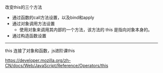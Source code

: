 改变this的三个方法
- 通过函数的call方法设置，以及bind和apply
- 通过对象调用方法设置
  - 使用对象来调用其内部的一个方法，该方法的 this 是指向对象本身的。
- 通过构造函数设置

---
this 连接了对象和函数，js进阶课this


https://developer.mozilla.org/zh-CN/docs/Web/JavaScript/Reference/Operators/this
